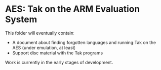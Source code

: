 # AES: Tak on the ARM Evaluation System

This folder will eventually contain:

- A document about finding forgotten languages and running Tak on the AES (under emulation, at least)
- Support disc material with the Tak programs

Work is currently in the early stages of development.

